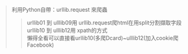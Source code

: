 >利用Python自帶：urllib.request 來爬蟲<br>
>>urllib01 到 ulllib09用 urllib.request爬html在用split分割擷取字段<br>
>>urllib10 到 ulllib12用 xpath的方式<br>
>>懶得全看可以直接看urllib10(多爬Dcard)~ulllib12(加入cookie爬Facebook)<br>